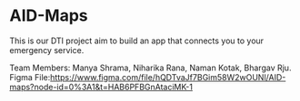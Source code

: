 # AID-Maps
This is our DTI project aim to build an app that connects you to your emergency service.

Team Members:
Manya Shrama,
Niharika Rana,
Naman Kotak,
Bhargav Rju.            
Figma File:https://www.figma.com/file/hQDTvaJf7BGim58W2wOUNl/AID-maps?node-id=0%3A1&t=HAB6PFBGnAtaciMK-1
